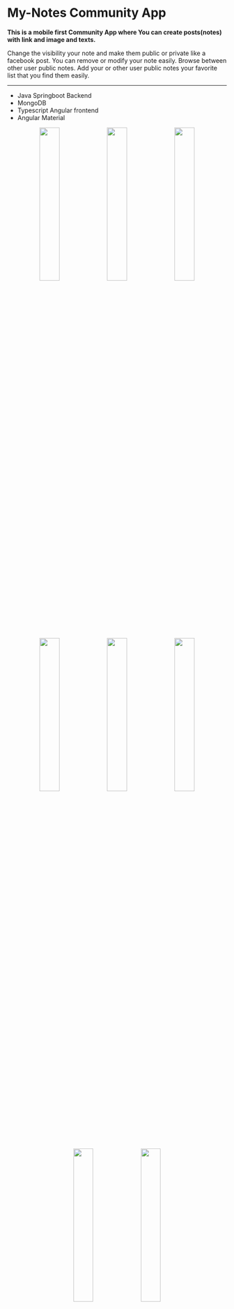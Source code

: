 # My-Notes Community App

**This is a mobile first Community App where You can create posts(notes) with link and image and texts.**

Change the visibility your note and make them public or private like a facebook post.
You can remove or modify your note easily.
Browse between other user public notes.
Add your or other user public notes your favorite list that you find them easily.

---

- Java Springboot Backend
- MongoDB
- Typescript Angular frontend
- Angular Material

 <p align="center">  
  <img width="30%" src="https://github.com/Gombi007/My-Notes/blob/main/Resources/pic001.JPG">
  <img width="30%" src="https://github.com/Gombi007/My-Notes/blob/main/Resources/pic002.JPG"> 
  <img width="30%" src="https://github.com/Gombi007/My-Notes/blob/main/Resources/pic003.JPG"> 
  <img width="30%" src="https://github.com/Gombi007/My-Notes/blob/main/Resources/pic004.JPG"> 
  <img width="30%" src="https://github.com/Gombi007/My-Notes/blob/main/Resources/pic005.JPG">
  <img width="30%" src="https://github.com/Gombi007/My-Notes/blob/main/Resources/pic006.JPG">   
  <img width="30%" src="https://github.com/Gombi007/My-Notes/blob/main/Resources/pic007.JPG">   
  <img width="30%" src="https://github.com/Gombi007/My-Notes/blob/main/Resources/pic008.JPG">      

 </p>
